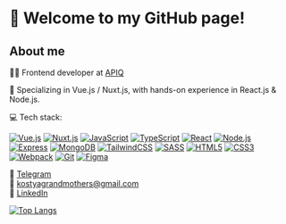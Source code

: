 # 👋 Welcome to my GitHub page!
## About me
👨‍💻 Frontend developer at [APIQ](https://apiq.live/)

🌱 Specializing in Vue.js / Nuxt.js, with hands-on experience in React.js & Node.js.

💻 Tech stack:

[![Vue.js](https://skillicons.dev/icons?i=vue "Vue.js")](https://vuejs.org/)
[![Nuxt.js](https://skillicons.dev/icons?i=nuxt "Nuxt.js")](https://nuxt.com/)
[![JavaScript](https://skillicons.dev/icons?i=js "JavaScript")](https://developer.mozilla.org/en-US/docs/Web/JavaScript)
[![TypeScript](https://skillicons.dev/icons?i=ts "TypeScript")](https://www.typescriptlang.org/)
[![React](https://skillicons.dev/icons?i=react "React")](https://react.dev/)
[![Node.js](https://skillicons.dev/icons?i=nodejs "Node.js")](https://nodejs.org/)
[![Express](https://skillicons.dev/icons?i=express "Express.js")](https://expressjs.com/)
[![MongoDB](https://skillicons.dev/icons?i=mongodb "MongoDB")](https://www.mongodb.com/)
[![TailwindCSS](https://skillicons.dev/icons?i=tailwind "Tailwind CSS")](https://tailwindcss.com/)
[![SASS](https://skillicons.dev/icons?i=sass "SASS")](https://sass-lang.com/)
[![HTML5](https://skillicons.dev/icons?i=html "HTML5")](https://developer.mozilla.org/en-US/docs/Web/HTML)
[![CSS3](https://skillicons.dev/icons?i=css "CSS3")](https://developer.mozilla.org/en-US/docs/Web/CSS)
[![Webpack](https://skillicons.dev/icons?i=webpack "Webpack")](https://webpack.js.org/)
[![Git](https://skillicons.dev/icons?i=git "Git")](https://git-scm.com/)
[![Figma](https://skillicons.dev/icons?i=figma "Figma")](https://www.figma.com/)

📱 [Telegram](https://t.me/kogrms)  
📧 kostyagrandmothers@gmail.com  
💼 [LinkedIn](https://www.linkedin.com/in/kogrms/)

[![Top Langs](https://github-readme-stats.vercel.app/api/top-langs/?username=kogrms&layout=compact&theme=vue-dark&cache_seconds=180)](https://github.com/kogrms/github-readme-stats)
